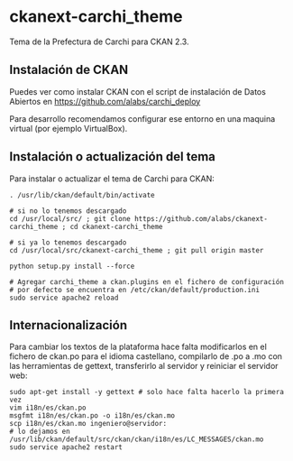 # ckanext-carchi_theme

Tema de la Prefectura de Carchi para CKAN 2.3.

## Instalación de CKAN

Puedes ver como instalar CKAN con el script de instalación de Datos Abiertos en https://github.com/alabs/carchi_deploy 

Para desarrollo recomendamos configurar ese entorno en una maquina virtual (por ejemplo VirtualBox). 

## Instalación o actualización del tema

Para instalar o actualizar el tema de Carchi para CKAN: 

```
. /usr/lib/ckan/default/bin/activate

# si no lo tenemos descargado
cd /usr/local/src/ ; git clone https://github.com/alabs/ckanext-carchi_theme ; cd ckanext-carchi_theme

# si ya lo tenemos descargado 
cd /usr/local/src/ckanext-carchi_theme ; git pull origin master

python setup.py install --force

# Agregar carchi_theme a ckan.plugins en el fichero de configuración
# por defecto se encuentra en /etc/ckan/default/production.ini
sudo service apache2 reload
```

## Internacionalización

Para cambiar los textos de la plataforma hace falta modificarlos en el fichero de ckan.po para el idioma castellano, compilarlo de .po a .mo con las herramientas de gettext, transferirlo al servidor y reiniciar el servidor web: 

```
sudo apt-get install -y gettext # solo hace falta hacerlo la primera vez
vim i18n/es/ckan.po
msgfmt i18n/es/ckan.po -o i18n/es/ckan.mo
scp i18n/es/ckan.mo ingeniero@servidor: 
# lo dejamos en /usr/lib/ckan/default/src/ckan/ckan/i18n/es/LC_MESSAGES/ckan.mo
sudo service apache2 restart
```
